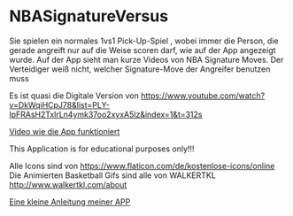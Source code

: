 # NBASignatureVersus
Sie spielen ein normales 1vs1 Pick-Up-Spiel , wobei immer die Person, die gerade angreift nur auf die Weise scoren darf, wie auf der App angezeigt wurde. Auf der App sieht man kurze Videos von NBA Signature Moves. Der Verteidiger weiß nicht, welcher Signature-Move der Angreifer benutzen muss

Es ist quasi die Digitale Version von https://www.youtube.com/watch?v=DkWqiHCpJ78&list=PLY-lpFRAsH2TxlrLn4ymk37oo2xyxA5lz&index=1&t=312s


[Video wie die App funktioniert](https://youtu.be/x0uTDmMdPds)

This Application is for educational purposes only!!!


Alle Icons sind von https://www.flaticon.com/de/kostenlose-icons/online
Die Animierten Basketball Gifs sind alle von WALKERTKL http://www.walkertkl.com/about

[Eine kleine Anleitung meiner APP](https://www.youtube.com/watch?v=ivaNKgt_EUg)
